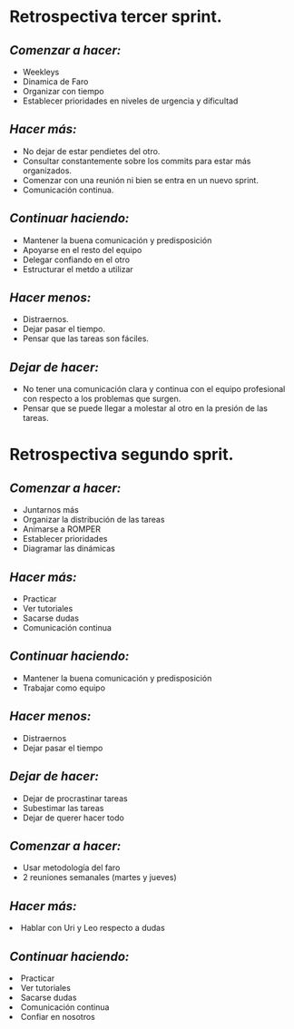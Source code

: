 # Retrospectiva tercer sprint.

## *Comenzar a hacer:*

<ul>   
  <li>Weekleys</li>
  <li>Dinamica de Faro</li>
  <li>Organizar con tiempo</li>
  <li>Establecer prioridades en niveles de urgencia y dificultad</li>
</ul>

## *Hacer más:*

<ul>
  <li>No dejar de estar pendietes del otro.</li>
  <li>Consultar constantemente sobre los commits para estar más organizados.</li>
  <li>Comenzar con una reunión ni bien se entra en un nuevo sprint.</li>
  <li>Comunicación continua.</li>
</ul>

## *Continuar haciendo:*

<ul>
  <li>Mantener la buena comunicación y predisposición</li>
  <li>Apoyarse en el resto del equipo</li>
  <li>Delegar confiando en el otro</li>
  <li>Estructurar el metdo a utilizar</li>
</ul>

## *Hacer menos:*

<ul>
  <li>Distraernos.</li>
  <li>Dejar pasar el tiempo.</li>
  <li>Pensar que las tareas son fáciles.</li>
</ul>

## *Dejar de hacer:*

<ul>
  <li>No tener una comunicación clara y continua con el equipo profesional con respecto a los problemas que surgen.</li>
  <li>Pensar que se puede llegar a molestar al otro en la presión de las tareas.</li>
</ul>


# Retrospectiva segundo sprit. 

## *Comenzar a hacer:*

<ul>   
  <li>Juntarnos más</li>
  <li>Organizar la distribución de las tareas</li>
  <li>Animarse a ROMPER</li>
  <li>Establecer prioridades</li>
  <li>Diagramar las dinámicas</li>
</ul>

## *Hacer más:*

<ul>
  <li>Practicar</li>
  <li>Ver tutoriales</li>
  <li>Sacarse dudas</li>
  <li>Comunicación continua</li>
</ul>

## *Continuar haciendo:*

<ul>
  <li>Mantener la buena comunicación y predisposición</li>
  <li>Trabajar como equipo</li>
</ul>

## *Hacer menos:*

<ul>
  <li>Distraernos</li>
  <li>Dejar pasar el tiempo</li>
</ul>

## *Dejar de hacer:*

<ul>
  <li>Dejar de procrastinar tareas</li>
  <li>Subestimar las tareas</li>
  <li>Dejar de querer hacer todo</li>
</ul>

## *Comenzar a hacer:*

<ul>   
  <li>Usar metodología del faro</li>
  <li>2 reuniones semanales (martes y jueves)</li>
</ul>

## *Hacer más:*

<li>Hablar con Uri y Leo respecto a dudas</li>

## *Continuar haciendo:*

  <li>Practicar</li>
  <li>Ver tutoriales</li>
  <li>Sacarse dudas</li>
  <li>Comunicación continua</li>
  <li>Confiar en nosotros</li>